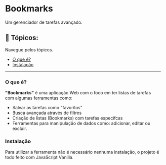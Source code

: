 # Bookmarks
Um gerenciador de tarefas avançado.

[comment]: <> (Section destinated to this README topics)
## 📝 Tópicos:
Navegue pelos tópicos.

 - [O que é?][1]
 - [Instalação][2]

[comment]: <> (Topics)

[1]: <#o-que-é> "O que é"
[2]: <#instalação> "Instalação"

---

### O que é?
**"Bookmarks"** é uma aplicação Web com o foco em ter listas de tarefas com algumas ferramentas como:
- Salvar as tarefas como "favoritos"
- Busca avançada através de filtros
- Criação de listas (Bookmarks) com tarefas específcas
- Ferramentas para manipulação de dados como: adicionar, editar ou excluir.

### Instalação
Para utilizar a ferramenta não é necessário nenhuma instalação, o projeto é todo feito com JavaScript Vanilla.
